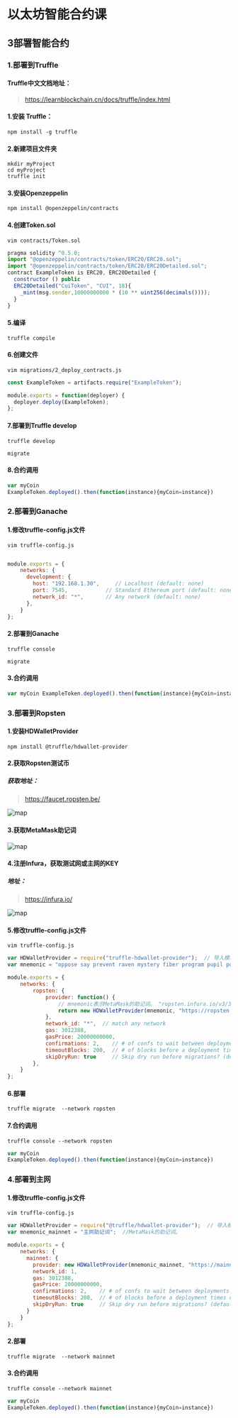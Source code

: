 # 以太坊智能合约课
## 3部署智能合约

### 1.部署到Truffle
#### Truffle中文文档地址：
>https://learnblockchain.cn/docs/truffle/index.html
#### 1.安装 Truffle：
```shell
npm install -g truffle
```
#### 2.新建项目文件夹
```shell
mkdir myProject    
cd myProject
truffle init
```
#### 3.安装Openzeppelin
```shell
npm install @openzeppelin/contracts
```
#### 4.创建Token.sol
```shell
vim contracts/Token.sol
```
```javascript
pragma solidity ^0.5.0;
import "@openzeppelin/contracts/token/ERC20/ERC20.sol";
import "@openzeppelin/contracts/token/ERC20/ERC20Detailed.sol";
contract ExampleToken is ERC20, ERC20Detailed {
  constructor () public
  ERC20Detailed("CuiToken", "CUI", 18){
    _mint(msg.sender,10000000000 * (10 ** uint256(decimals())));
  }
}
```
#### 5.编译
```shell
truffle compile
```
#### 6.创建文件
```shell
vim migrations/2_deploy_contracts.js
```
```javascript
const ExampleToken = artifacts.require("ExampleToken");

module.exports = function(deployer) {
  deployer.deploy(ExampleToken);
};
```
#### 7.部署到Truffle develop
```shell
truffle develop
```
```shell
migrate
```
#### 8.合约调用
```javascript
var myCoin
ExampleToken.deployed().then(function(instance){myCoin=instance})
```

### 2.部署到Ganache
#### 1.修改truffle-config.js文件
```shell
vim truffle-config.js
```
```javascript

module.exports = {
  	networks: {
      development: {
        host: "192.168.1.30",     // Localhost (default: none)
        port: 7545,            // Standard Ethereum port (default: none)
        network_id: "*",       // Any network (default: none)
      },
    }
};
```

#### 2.部署到Ganache
```shell
truffle console
```
```shell
migrate
```
#### 3.合约调用
```javascript
var myCoin ExampleToken.deployed().then(function(instance){myCoin=instance})
```



### 3.部署到Ropsten
#### 1.安装HDWalletProvider
```shell
npm install @truffle/hdwallet-provider
```
#### 2.获取Ropsten测试币
##### 获取地址：
>https://faucet.ropsten.be/

![map](https://raw.githubusercontent.com/Fankouzu/smart-contract/master/Solidity%20Lesson%2003/faucet.jpg)
#### 3.获取MetaMask助记词
![map](https://raw.githubusercontent.com/Fankouzu/smart-contract/master/Solidity%20Lesson%2003/metamask.jpg)
#### 4.注册Infura，获取测试网或主网的KEY
##### 地址：
>https://infura.io/

![map](https://raw.githubusercontent.com/Fankouzu/smart-contract/master/Solidity%20Lesson%2003/infura.jpg)
#### 5.修改truffle-config.js文件
```shell
vim truffle-config.js
```
```javascript
var HDWalletProvider = require("truffle-hdwallet-provider");  // 导入模块
var mnemonic = "oppose say prevent raven mystery fiber program pupil poverty else pill enact";  //MetaMask的助记词。

module.exports = {
  	networks: {
        ropsten: {
            provider: function() {
                // mnemonic表示MetaMask的助记词。 "ropsten.infura.io/v3/33..."表示Infura上的项目id
                return new HDWalletProvider(mnemonic, "https://ropsten.infura.io/v3/e1bb25c2b20b4b5383517028056c89a3", 1);   // 0表示第二个账户(从0开始)
            },
            network_id: "*",  // match any network
            gas: 3012388,
            gasPrice: 20000000000,
            confirmations: 2,    // # of confs to wait between deployments. (default: 0)
            timeoutBlocks: 200,  // # of blocks before a deployment times out  (minimum/default: 50)
            skipDryRun: true     // Skip dry run before migrations? (default: false for public nets )
        },
  	}
};
```

#### 6.部署
```shell
truffle migrate  --network ropsten
```
#### 7.合约调用
```shell
truffle console --network ropsten
```
```javascript
var myCoin
ExampleToken.deployed().then(function(instance){myCoin=instance})
```


 
### 4.部署到主网
#### 1.修改truffle-config.js文件
```shell
vim truffle-config.js
```
```javascript
var HDWalletProvider = require("@truffle/hdwallet-provider");  // 导入模块
var mnemonic_mainnet = "主网助记词";  //MetaMask的助记词。

module.exports = {
  	networks: {
      mainnet: {
        provider: new HDWalletProvider(mnemonic_mainnet, "https://mainnet.infura.io/e1bb25c2b20b4b5383517028056c89a3"),
        network_id: 1,
        gas: 3012388,
        gasPrice: 20000000000,
        confirmations: 2,    // # of confs to wait between deployments. (default: 0)
        timeoutBlocks: 200,  // # of blocks before a deployment times out  (minimum/default: 50)
        skipDryRun: true     // Skip dry run before migrations? (default: false for public nets )
      }
  	}
};
```
#### 2.部署
```shell
truffle migrate  --network mainnet
```
#### 3.合约调用
```shell
truffle console --network mainnet
```
```javascript
var myCoin
ExampleToken.deployed().then(function(instance){myCoin=instance})
```
